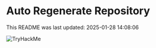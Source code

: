 # Auto Regenerate Repository

This README was last updated: 2025-01-28 14:08:06

 ![TryHackMe](https://tryhackme.com/badge/533634)